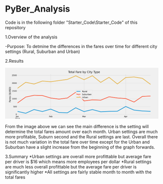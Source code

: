 # PyBer_Analysis
Code is in the following folder "Starter_Code\Starter_Code" of this repository

1.Overview of the analysis

-Purpose: To detmine the differences in the fares over time for different city settings (Rural, Suburban and Urban)

2.Results

 ![This is an image](https://github.com/chrisagordon/PyBer_Analysis/blob/ed6e17167ff393d8b498515228515cbfb35ffec5/Starter_Code/Starter_Code/Analysis/PyBer_fare_summary.png)

From the image above we can see the main difference is the setting will determine the total fares amount over each month. Urban settings are much more profitable, Suburn second and the Rural settings are last. 
Overall there is not much variation in the total fare over time except for the Urban and Suburban have a slight increase from the beginning of the graph forwards. 

3.Summary
*Urban settings are overall more profittable but average fare per driver is $16 which means more employees per dollar
*Rural settings are much less overall profittable but the average fare per driver is significantly higher
*All settings are fairly stable month to month with the total fares
